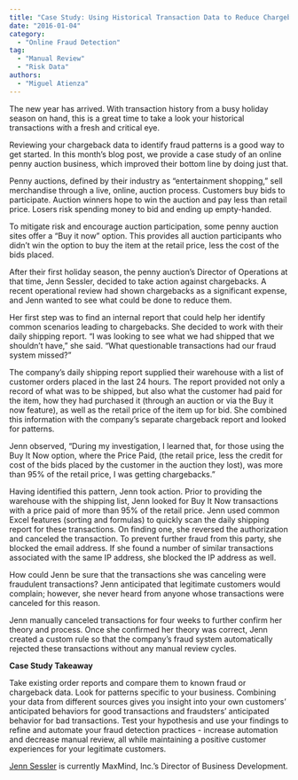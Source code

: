```yaml
---
title: "Case Study: Using Historical Transaction Data to Reduce Chargebacks"
date: "2016-01-04"
category:
  - "Online Fraud Detection"
tag:
  - "Manual Review"
  - "Risk Data"
authors:
  - "Miguel Atienza"
---
```


The new year has arrived. With transaction history from a busy holiday season on
hand, this is a great time to take a look your historical transactions with a
fresh and critical eye.

Reviewing your chargeback data to identify fraud patterns is a good way to get
started. In this month’s blog post, we provide a case study of an online penny
auction business, which improved their bottom line by doing just that.

Penny auctions, defined by their industry as “entertainment shopping,” sell
merchandise through a live, online, auction process. Customers buy bids to
participate. Auction winners hope to win the auction and pay less than retail
price. Losers risk spending money to bid and ending up empty-handed.

To mitigate risk and encourage auction participation, some penny auction sites
offer a “Buy it now” option. This provides all auction participants who didn’t
win the option to buy the item at the retail price, less the cost of the bids
placed.

After their first holiday season, the penny auction’s Director of Operations at
that time, Jenn Sessler, decided to take action against chargebacks. A recent
operational review had shown chargebacks as a significant expense, and Jenn
wanted to see what could be done to reduce them.

Her first step was to find an internal report that could help her identify
common scenarios leading to chargebacks. She decided to work with their daily
shipping report. “I was looking to see what we had shipped that we shouldn’t
have,” she said. “What questionable transactions had our fraud system missed?”

The company’s daily shipping report supplied their warehouse with a list of
customer orders placed in the last 24 hours. The report provided not only a
record of what was to be shipped, but also what the customer had paid for the
item, how they had purchased it (through an auction or via the Buy it now
feature), as well as the retail price of the item up for bid. She combined this
information with the company’s separate chargeback report and looked for
patterns.

Jenn observed, “During my investigation, I learned that, for those using the Buy
It Now option, where the Price Paid, (the retail price, less the credit for cost
of the bids placed by the customer in the auction they lost), was more than 95%
of the retail price, I was getting chargebacks.”

Having identified this pattern, Jenn took action. Prior to providing the
warehouse with the shipping list, Jenn looked for Buy It Now transactions with a
price paid of more than 95% of the retail price. Jenn used common Excel features
(sorting and formulas) to quickly scan the daily shipping report for these
transactions. On finding one, she reversed the authorization and canceled the
transaction. To prevent further fraud from this party, she blocked the email
address. If she found a number of similar transactions associated with the same
IP address, she blocked the IP address as well.

How could Jenn be sure that the transactions she was canceling were fraudulent
transactions? Jenn anticipated that legitimate customers would complain;
however, she never heard from anyone whose transactions were canceled for this
reason.

Jenn manually canceled transactions for four weeks to further confirm her theory
and process. Once she confirmed her theory was correct, Jenn created a custom
rule so that the company’s fraud system automatically rejected these
transactions without any manual review cycles.

**Case Study Takeaway**

Take existing order reports and compare them to known fraud or chargeback data.
Look for patterns specific to your business. Combining your data from different
sources gives you insight into your own customers’ anticipated behaviors for
good transactions and fraudsters’ anticipated behavior for bad transactions.
Test your hypothesis and use your findings to refine and automate your fraud
detection practices - increase automation and decrease manual review, all while
maintaining a positive customer experiences for your legitimate customers.

[Jenn Sessler](https://www.maxmind.com/en/leadership) is currently MaxMind,
Inc.’s Director of Business Development.
